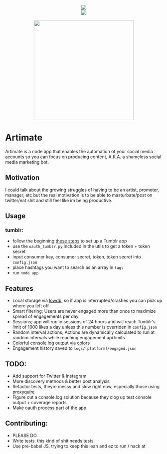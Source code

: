 
<p align="center">
  <!-- lol -->
  <img src="https://raw.githubusercontent.com/artnotfound/artimate/master/coverage.png" />
  <br />
  <img src="https://raw.githubusercontent.com/artnotfound/artimate/master/artimate.png" />
  <br />
  <br />
  <img width="320" src="https://raw.githubusercontent.com/artnotfound/artimate/master/artimate_logo_white.png" />
</p>


# Artimate

Artimate is a node app that enables the automation of your social media accounts so you can focus on producing content,
A.K.A. a shameless social media marketing bot. 

## Motivation

I could talk about the growing struggles of having to be an artist, promoter, manager, etc but the real motivation is to be able to masturbate/post on twitter/eat shit
and still feel like im being productive. 

## Usage

### tumblr:
  * follow the beginning [these steps](http://www.nextscripts.com/setup-installation-tumblr-social-networks-auto-poster-wordpress/) to set up a Tumblr app
  * use the `oauth_tumblr.py` included in the utils to get a token + token secret
  * input consumer key, consumer secret, token, token secret into `config.json`
  * place hashtags you want to search as an array in `tags`
  * run `node app`

## Features
  * Local storage via [lowdb](https://github.com/typicode/lowdb), so if app is interrupted/crashes you can pick up where you left off
  * Smart filtering; Users are never engaged more than once to maximize spread of engagements per day
  * Sessions; app will run in sessions of 24 hours and will reach Tumblr's limit of 1000 likes a day unless this number is overriden in `config.json`
  * Random interval actions; Actions are dynamically calculated to run at random intervals while reaching engagement api limits
  * Colorful console log output via [colors](https://www.npmjs.com/package/colors)
  * Engagement history saved to `logs/[platform]/engaged.json`

## TODO:
  * Add support for Twitter & Instagram
  * More discovery methods & better post analysis
  * Refactor tests, theyre messy and slow right now, especially those using proxyquire
  * Figure out a console.log solution because they clog up test console output + coverage reports
  * Make oauth process part of the app

## Contributing:
  * PLEASE DO. 
  * Write tests. this kind of shit needs tests.
  * Use pre-babel JS, trying to keep this lean and ez to run / hack at

